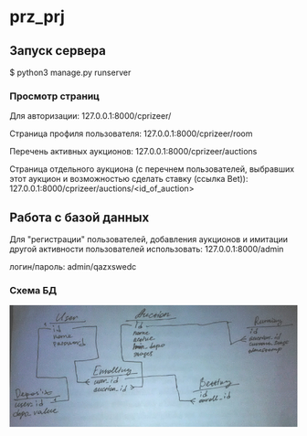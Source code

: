 # prz_prj

## Запуск сервера

$ python3 manage.py runserver

### Просмотр страниц

Для авторизации:
127.0.0.1:8000/cprizeer/

Страница профиля пользователя:
127.0.0.1:8000/cprizeer/room

Перечень активных аукционов:
127.0.0.1:8000/cprizeer/auctions

Страница отдельного аукциона (с перечнем пользователей, выбравших этот аукцион и возможностью сделать ставку (ссылка Bet)):
127.0.0.1:8000/cprizeer/auctions/<id_of_auction>

## Работа с базой данных

Для "регистрации" пользователей, добавления аукционов и имитации другой активности пользователей использовать:
127.0.0.1:8000/admin

логин/пароль: admin/qazxswedc

### Схема БД

![DB scheme](https://raw.githubusercontent.com/acetomm/prz_prj/master/prizeer_db_scheme.jpg)


